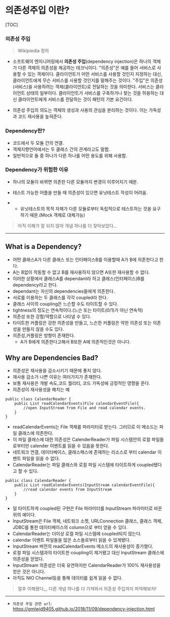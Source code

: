 # 의존성주입 이란?

[TOC]

### 의존성 주입

> Wikipiedia 정의

- 소프트웨어 엔지니어링에서 **의존성 주입**(dependency injection)은 하나의 객체가 다른 객체의 의존성을 제공하는 테크닉이다. "의존성"은 예를 들어 서비스로 사용할 수 있는 객체이다. 클라이언트가 어떤 서비스를 사용할 것인지 지정하는 대신, 클라이언트에게 무슨 서비스를 사용할 것인지를 말해주는 것이다. "주입"은 의존성(서비스)을 사용하려는 객체(클라이언트)로 전달하는 것을 의미한다. 서비스는 클라이언트 상태의 일부이다. 클라이언트가 서비스를 구축하거나 찾는 것을 허용하는 대신 클라이언트에게 서비스를 전달하는 것이 패턴의 기본 요건이다.

- 의존성 주입의 의도는 객체의 생성과 사용의 관심을 분리하는 것이다. 이는 가독성과 코드 재사용을 높혀준다.

  

### **Dependency란?**

- 코드에서 두 모듈 간의 연결.
- 객체지향언어에서는 두 클래스 간의 관계라고도 말함.
- 일반적으로 둘 중 하나가 다른 하나를 어떤 용도를 위해 사용함.

### **Dependency가 위험한 이유**

- 하나의 모듈이 바뀌면 의존한 다른 모듈까지 변경이 이루어지기 때문.

- 테스트 가능한 어플을 만들 때 의존성이 있으면 유닛테스트 작성이 어려움.

- - 유닛테스트의 목적 자체가 다른 모듈로부터 독립적으로 테스트하는 것을 요구하기 때문.(Mock 객체로 대체가능)



> 아직 이해가 잘 되지 않아 개념 하나를 더 찾아보았다...

---

## What is a Dependency?

- 어떤 클래스A가 다른 클래스 또는 인터페이스B를 이용할때 A가 B에 의존한다고 한다.
- A는 B없이 작동할 수 없고 B를 재사용하지 않으면 A또한 재사용할 수 없다.
- 이러한 상황에서 클래스A를 dependant라 하고 클래스(인터페이스)B를 dependency라고 한다.
- dependant는 자신의 dependencies들에게 의존한다.
- 서로를 이용하는 두 클래스를 각각 coupled라 한다.
- 클래스 사이의 coupling은 느슨할 수도 타이트할 수 있다.
- tightness의 정도는 연속적이다.(느슨 또는 타이트(0/1)가 아닌 연속적)
- 의존성 또한 강함/약함으로 나타낼 수 있다.
- 타이트한 커플링은 강한 의존성을 만들고, 느슨한 커플링은 약한 의존성 또는 의존성을 만들지 않을 수도 있다.
- 의존성,커플링은 방향이 존재한다.
  - A가 B에게 의존한다고해서 B또한 A에 의존적인것은 아니다.

## Why are Dependencies Bad?

- 의존성은 재사용을 감소시키기 때문에 좋지 않다.
- 재사용 감소가 나쁜 이유는 여러가지가 존재한다.
- 보통 재사용은 개발 속도,코드 퀄리티, 코드 가독성에 긍정적인 영향을 준다.
- 의존성이 재사용성을 해치는 예

```null
public class CalendarReader {
    public List readCalendarEvents(File calendarEventFile){
        //open InputStream from File and read calendar events.
    }
}
```

- readCalendarEvents는 File 객체를 파라미터로 받는다. 그러므로 이 메소드는
  파일 클래스에 의존한다.
- 이 파일 클래스에 대한 의존성은 CalenderReader가 파일 시스템안의 로컬 파일들로부터만 calender 이벤트를 읽을 수 있음을 뜻한다.
- 네트워크 연결, 데이터베이스, 클래스패스에 존재하는 리소스로 부터 calendar 이벤트 파일을 읽을 수 없다.
- CalendarReader는 파일 클래스와 로컬 파일 시스템에 타이트하게 coupled됐다고 할 수 있다.

```null
public class CalendarReader {
    public List readCalendarEvents(InputStream calendarEventFile){
        //read calendar events from InputStream
    }
}
```

- 덜 타이트하게 coupled된 구현은 File 파라미터를 InputStream 파라미터로 바꾼 위의 예이다.
- InputStream은 File 객체, 네트워크 소켓, URLConnection 클래스, 클래스 객체, JDBC를 통한 데이터베이스의 column으로 부터 얻을 수 있다.
- CalendarReader는 더이상 로컬 파일 시스템에 coupled되지 않는다.
- calendar 이벤트 파일들을 많은 소스들로부터 읽을 수 있게됐다.
- InputStream 버전의 readCalendarEvents 메소드의 재사용성이 증가했다.
- 로컬 파일 시스템과의 타이트한 coupling이 제거됐고 대신 InputStream 클래스에 의존성을 얻었다.
- InputStream 의존성은 더욱 유연하지만 CalendarReader가 100% 재사용성을 얻은 것은 아니다.
- 아직도 NIO Channel등을 통해 데이터를 쉽게 읽을 수 없다.

> 얼추 이해됐다,,, 다른 개념 하나를 더 가져와서 의존성 주입까지 파악해보자!

---

- `의존성 주입 관련 url`: https://gmlwjd9405.github.io/2018/11/09/dependency-injection.html